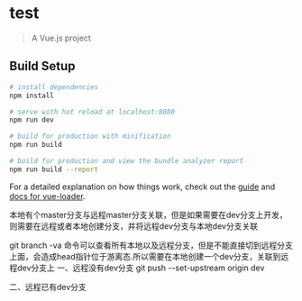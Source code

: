 # test

> A Vue.js project

## Build Setup

``` bash
# install dependencies
npm install

# serve with hot reload at localhost:8080
npm run dev

# build for production with minification
npm run build

# build for production and view the bundle analyzer report
npm run build --report
```

For a detailed explanation on how things work, check out the [guide](http://vuejs-templates.github.io/webpack/) and [docs for vue-loader](http://vuejs.github.io/vue-loader).

本地有个master分支与远程master分支关联，但是如果需要在dev分支上开发，则需要在远程或者本地创建分支，并将远程dev分支与本地dev分支关联

git branch -va 命令可以查看所有本地以及远程分支，但是不能直接切到远程分支上面，会造成head指针位于游离态.所以需要在本地创建一个dev分支，关联到远程dev分支上
一、远程没有dev分支
    git push --set-upstream origin dev
     
二、远程已有dev分支